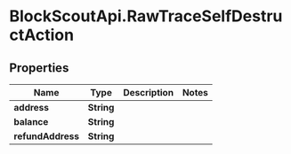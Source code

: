 # BlockScoutApi.RawTraceSelfDestructAction

## Properties
Name | Type | Description | Notes
------------ | ------------- | ------------- | -------------
**address** | **String** |  | 
**balance** | **String** |  | 
**refundAddress** | **String** |  | 
